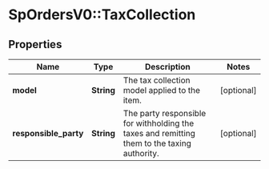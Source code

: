 # SpOrdersV0::TaxCollection

## Properties
Name | Type | Description | Notes
------------ | ------------- | ------------- | -------------
**model** | **String** | The tax collection model applied to the item. | [optional] 
**responsible_party** | **String** | The party responsible for withholding the taxes and remitting them to the taxing authority. | [optional] 

